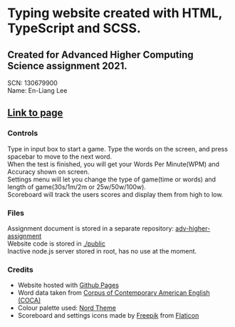 # Typing website created with HTML, TypeScript and SCSS.

## Created for Advanced Higher Computing Science assignment 2021.
SCN: 130679900  
Name: En-Liang Lee

## [Link to page](https://leon0241.github.io/typings/public)

### Controls
Type in input box to start a game. Type the words on the screen, and press spacebar to move to the next word.  
When the test is finished, you will get your Words Per Minute(WPM) and Accuracy shown on screen.  
Settings menu will let you change the type of game(time or words) and length of game(30s/1m/2m or 25w/50w/100w).  
Scoreboard will track the users scores and display them from high to low.

### Files
Assignment document is stored in a separate repository: [adv-higher-assignment](https://github.com/leon0241/adv-higher-assignment)  
Website code is stored in [./public](public)  
Inactive node.js server stored in root, has no use at the moment.

### Credits
* Website hosted with [Github Pages](https://pages.github.com/)  
* Word data taken from [Corpus of Contemporary American English (COCA)](https://www.wordfrequency.info/)
* Colour palette used: [Nord Theme](https://www.nordtheme.com/)
* Scoreboard and settings icons made by [Freepik](https://www.freepik.com) from [Flaticon](https://www.flaticon.com/)
